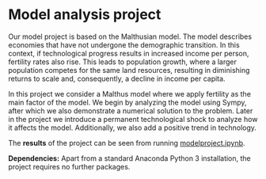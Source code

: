 # Model analysis project

Our model project is based on the Malthusian model. The model describes economies that have not undergone the demographic transition. In this context, if technological progress results in increased income per person, fertility rates also rise. This leads to population growth, where a larger population competes for the same land resources, resulting in diminishing returns to scale and, consequently, a decline in income per capita.

In this project we consider a Malthus model where we apply fertility as the main factor of the model. We begin by analyzing the model using Sympy, after which we also demonstrate a numerical solution to the problem. Later in the project we introduce a permanent technological shock to analyze how it affects the model. Additionally, we also add a positive trend in technology. 

The **results** of the project can be seen from running [modelproject.ipynb](modelproject.ipynb).

**Dependencies:** Apart from a standard Anaconda Python 3 installation, the project requires no further packages.
